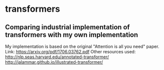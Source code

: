 # transformers
## Comparing industrial implementation of transformers with my own implementation
My implementation is based on the original "Attention is all you need" paper. Link: https://arxiv.org/pdf/1706.03762.pdf
Other resources used:
http://nlp.seas.harvard.edu/annotated-transformer/ 
http://jalammar.github.io/illustrated-transformer/
